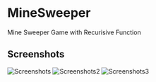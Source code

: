 # MineSweeper
Mine Sweeper Game with Recurisive Function

## Screenshots
![Screenshots](https://imgur.com/jVVy1XS.png)
![Screenshots2](https://imgur.com/oT8AXsO.png)
![Screenshots3](https://imgur.com/6JWyQEC.png)
